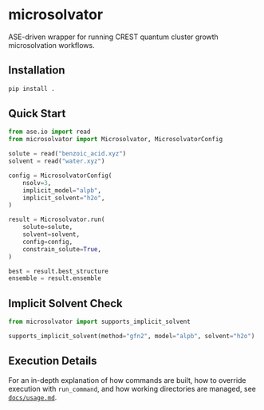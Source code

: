 # microsolvator

ASE-driven wrapper for running CREST quantum cluster growth microsolvation workflows.

## Installation

```bash
pip install .
```

## Quick Start

```python
from ase.io import read
from microsolvator import Microsolvator, MicrosolvatorConfig

solute = read("benzoic_acid.xyz")
solvent = read("water.xyz")

config = MicrosolvatorConfig(
    nsolv=3,
    implicit_model="alpb",
    implicit_solvent="h2o",
)

result = Microsolvator.run(
    solute=solute,
    solvent=solvent,
    config=config,
    constrain_solute=True,
)

best = result.best_structure
ensemble = result.ensemble
```

## Implicit Solvent Check

```python
from microsolvator import supports_implicit_solvent

supports_implicit_solvent(method="gfn2", model="alpb", solvent="h2o")
```

## Execution Details

For an in-depth explanation of how commands are built, how to override execution with `run_command`, and how working directories are managed, see [`docs/usage.md`](docs/usage.md).
